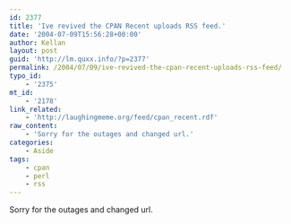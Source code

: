```yaml
---
id: 2377
title: 'Ive revived the CPAN Recent uploads RSS feed.'
date: '2004-07-09T15:56:28+00:00'
author: Kellan
layout: post
guid: 'http://lm.quxx.info/?p=2377'
permalink: /2004/07/09/ive-revived-the-cpan-recent-uploads-rss-feed/
typo_id:
    - '2375'
mt_id:
    - '2178'
link_related:
    - 'http://laughingmeme.org/feed/cpan_recent.rdf'
raw_content:
    - 'Sorry for the outages and changed url.'
categories:
    - Aside
tags:
    - cpan
    - perl
    - rss
---
```


Sorry for the outages and changed url.